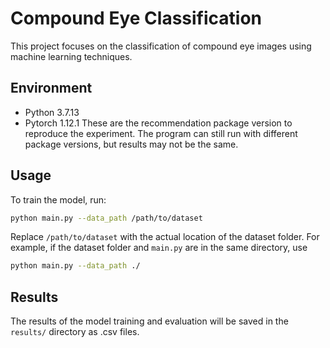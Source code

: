 # Compound Eye Classification

This project focuses on the classification of compound eye images using machine learning techniques.

## Environment
* Python 3.7.13
* Pytorch 1.12.1
These are the recommendation package version to reproduce the experiment. The program can still run with different package versions, but results may not be the same.

## Usage
To train the model, run:
```bash
python main.py --data_path /path/to/dataset
```
Replace `/path/to/dataset` with the actual location of the dataset folder. For example, if the dataset folder and `main.py` are in the same directory, use
```bash
python main.py --data_path ./
```

## Results
The results of the model training and evaluation will be saved in the `results/` directory as .csv files.
